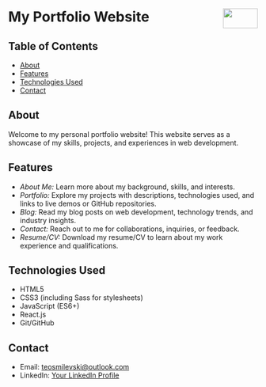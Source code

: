 # My Portfolio Website <img src="https://github.com/teodorSmilevski/teodorSmilevski/assets/123021464/6805c65a-5201-412c-a0ca-79036334b542" width="70" height="40" align="right"> 


## Table of Contents

- [About](#about)
- [Features](#features)
- [Technologies Used](#technologies-used)
- [Contact](#contact)

## About

Welcome to my personal portfolio website! This website serves as a showcase of my skills, projects, and experiences in web development.

## Features

- _About Me:_ Learn more about my background, skills, and interests.
- _Portfolio:_ Explore my projects with descriptions, technologies used, and links to live demos or GitHub repositories.
- _Blog:_ Read my blog posts on web development, technology trends, and industry insights.
- _Contact:_ Reach out to me for collaborations, inquiries, or feedback.
- _Resume/CV:_ Download my resume/CV to learn about my work experience and qualifications.

## Technologies Used

- HTML5
- CSS3 (including Sass for stylesheets)
- JavaScript (ES6+)
- React.js
- Git/GitHub

## Contact

- Email: teosmilevski@outlook.com
- LinkedIn: [Your LinkedIn Profile](https://www.linkedin.com/in/teodor-smilevski-21860221b/)
